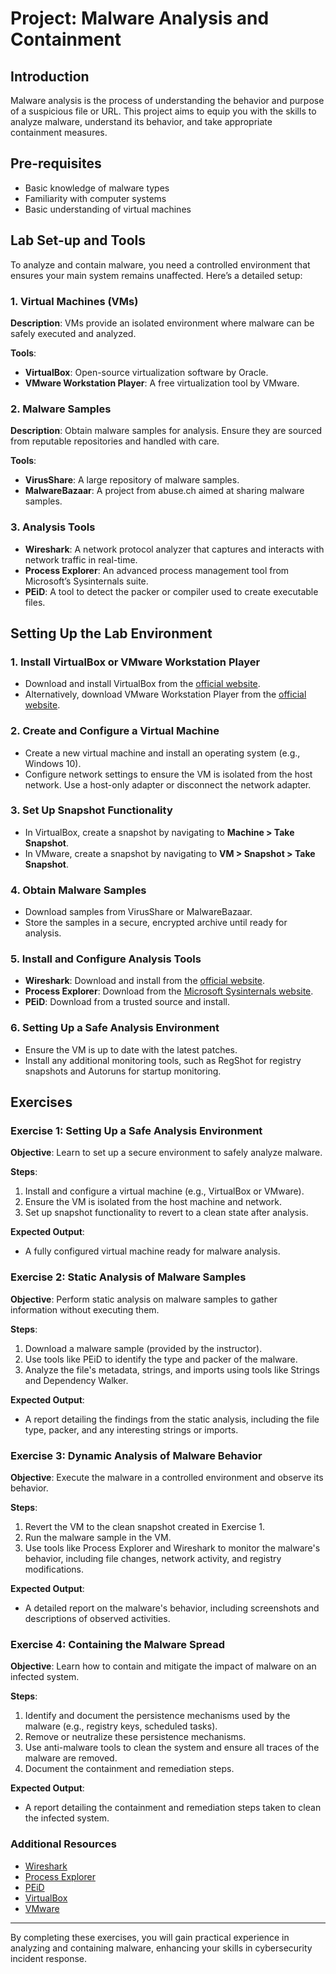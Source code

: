 # Project: Malware Analysis and Containment

## Introduction
Malware analysis is the process of understanding the behavior and purpose of a suspicious file or URL. This project aims to equip you with the skills to analyze malware, understand its behavior, and take appropriate containment measures.

## Pre-requisites
- Basic knowledge of malware types
- Familiarity with computer systems
- Basic understanding of virtual machines

## Lab Set-up and Tools

To analyze and contain malware, you need a controlled environment that ensures your main system remains unaffected. Here’s a detailed setup:

### 1. Virtual Machines (VMs)
**Description**: VMs provide an isolated environment where malware can be safely executed and analyzed.

**Tools**: 
- **VirtualBox**: Open-source virtualization software by Oracle.
- **VMware Workstation Player**: A free virtualization tool by VMware.

### 2. Malware Samples
**Description**: Obtain malware samples for analysis. Ensure they are sourced from reputable repositories and handled with care.

**Tools**:
- **VirusShare**: A large repository of malware samples.
- **MalwareBazaar**: A project from abuse.ch aimed at sharing malware samples.

### 3. Analysis Tools
- **Wireshark**: A network protocol analyzer that captures and interacts with network traffic in real-time.
- **Process Explorer**: An advanced process management tool from Microsoft’s Sysinternals suite.
- **PEiD**: A tool to detect the packer or compiler used to create executable files.

## Setting Up the Lab Environment

### 1. Install VirtualBox or VMware Workstation Player
- Download and install VirtualBox from the [official website](https://www.virtualbox.org/).
- Alternatively, download VMware Workstation Player from the [official website](https://www.vmware.com/products/workstation-player.html).

### 2. Create and Configure a Virtual Machine
- Create a new virtual machine and install an operating system (e.g., Windows 10).
- Configure network settings to ensure the VM is isolated from the host network. Use a host-only adapter or disconnect the network adapter.

### 3. Set Up Snapshot Functionality
- In VirtualBox, create a snapshot by navigating to **Machine > Take Snapshot**.
- In VMware, create a snapshot by navigating to **VM > Snapshot > Take Snapshot**.

### 4. Obtain Malware Samples
- Download samples from VirusShare or MalwareBazaar.
- Store the samples in a secure, encrypted archive until ready for analysis.

### 5. Install and Configure Analysis Tools
- **Wireshark**: Download and install from the [official website](https://www.wireshark.org).
- **Process Explorer**: Download from the [Microsoft Sysinternals website](https://docs.microsoft.com/en-us/sysinternals/downloads/process-explorer).
- **PEiD**: Download from a trusted source and install.

### 6. Setting Up a Safe Analysis Environment
- Ensure the VM is up to date with the latest patches.
- Install any additional monitoring tools, such as RegShot for registry snapshots and Autoruns for startup monitoring.


## Exercises

### Exercise 1: Setting Up a Safe Analysis Environment
**Objective**: Learn to set up a secure environment to safely analyze malware.

**Steps**:
1. Install and configure a virtual machine (e.g., VirtualBox or VMware).
2. Ensure the VM is isolated from the host machine and network.
3. Set up snapshot functionality to revert to a clean state after analysis.

**Expected Output**:
- A fully configured virtual machine ready for malware analysis.

### Exercise 2: Static Analysis of Malware Samples
**Objective**: Perform static analysis on malware samples to gather information without executing them.

**Steps**:
1. Download a malware sample (provided by the instructor).
2. Use tools like PEiD to identify the type and packer of the malware.
3. Analyze the file's metadata, strings, and imports using tools like Strings and Dependency Walker.

**Expected Output**:
- A report detailing the findings from the static analysis, including the file type, packer, and any interesting strings or imports.

### Exercise 3: Dynamic Analysis of Malware Behavior
**Objective**: Execute the malware in a controlled environment and observe its behavior.

**Steps**:
1. Revert the VM to the clean snapshot created in Exercise 1.
2. Run the malware sample in the VM.
3. Use tools like Process Explorer and Wireshark to monitor the malware's behavior, including file changes, network activity, and registry modifications.

**Expected Output**:
- A detailed report on the malware's behavior, including screenshots and descriptions of observed activities.

### Exercise 4: Containing the Malware Spread
**Objective**: Learn how to contain and mitigate the impact of malware on an infected system.

**Steps**:
1. Identify and document the persistence mechanisms used by the malware (e.g., registry keys, scheduled tasks).
2. Remove or neutralize these persistence mechanisms.
3. Use anti-malware tools to clean the system and ensure all traces of the malware are removed.
4. Document the containment and remediation steps.

**Expected Output**:
- A report detailing the containment and remediation steps taken to clean the infected system.

### Additional Resources
- [Wireshark](https://www.wireshark.org)
- [Process Explorer](https://docs.microsoft.com/en-us/sysinternals/downloads/process-explorer)
- [PEiD](https://www.aldeid.com/wiki/PEiD)
- [VirtualBox](https://www.virtualbox.org)
- [VMware](https://www.vmware.com)

---

By completing these exercises, you will gain practical experience in analyzing and containing malware, enhancing your skills in cybersecurity incident response.
